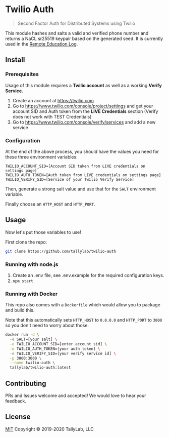# Twilio Auth
> Second Factor Auth for Distributed Systems using Twilio

This module hashes and salts a valid and verified phone number and returns a NaCL sr25519 keypair
based on the generated seed. It is currently used in the
[Remote Education Log](https://log.education).

## Install

### Prerequisites

Usage of this module requires a **Twilio account** as well as a working **Verify Service**.

1. Create an account at https://twilio.com
2. Go to https://www.twilio.com/console/project/settings and get your account SID and Auth token
from the **LIVE Credentials** section (Verify does not work with TEST Credentials)
2. Go to https://www.twilio.com/console/verify/services and add a new service

### Configuration

At the end of the above process, you should have the values you need for these three environment
variables:

```
TWILIO_ACCOUNT_SID=[Account SID taken from LIVE credentials on settings page]
TWILIO_AUTH_TOKEN=[Auth token from LIVE credentials on settings page]
TWILIO_VERIFY_SID=[Service of your Twilio Verify Service]
```

Then, generate a strong salt value and use that for the `SALT` environment variable.

Finally choose an `HTTP_HOST` and `HTTP_PORT`.

## Usage

Now let's put those variables to use!

First clone the repo:

```bash
git clone https://github.com/tallylab/twilio-auth
```

### Running with node.js

1. Create an .env file, see .env.example for the required configuration keys.
2. `npm start`

### Running with Docker

This repo also comes with a `Dockerfile` which would allow you to package and build this.

Note that this automatically sets `HTTP_HOST` to `0.0.0.0` and `HTTP_PORT` to `3000` so you
don't need to worry about those.

```bash
docker run -d \
  -e SALT=[your salt] \
  -e TWILIO_ACCOUNT_SID=[enter account sid] \
  -e TWILIO_AUTH_TOKEN=[your auth token] \
  -e TWILIO_VERIFY_SID=[your verify service id] \
  -p 3000:3000 \
  --name twilio-auth \
  tallylab/twilio-auth:latest
```

## Contributing

PRs and Issues welcome and accepted! We would love to hear your feedback.

## License

[MIT](./LICENSE) Copyright © 2019-2020 TallyLab, LLC
